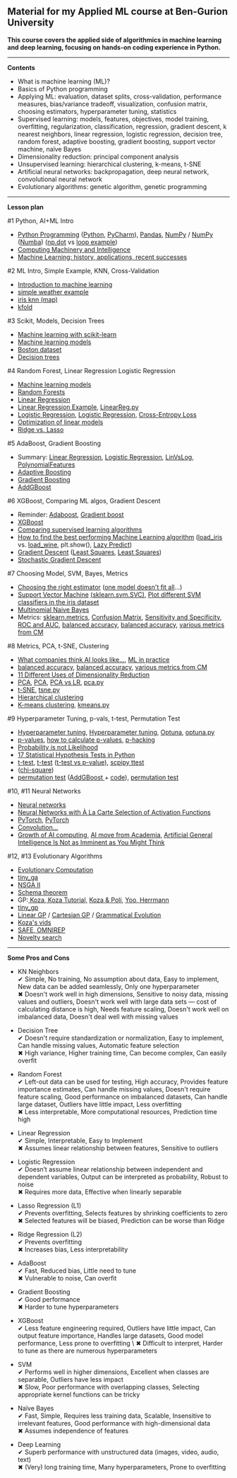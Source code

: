 ## Material for my Applied ML course at Ben-Gurion University

**This course covers the applied side of algorithmics in machine learning and deep learning, focusing on hands-on coding experience in Python.**

***	

**Contents**

- What is machine learning (ML)?
- Basics of Python programming
- Applying ML: evaluation, dataset splits, cross-validation, performance measures, bias/variance tradeoff, visualization, confusion matrix, choosing estimators, hyperparameter tuning, statistics
- Supervised learning: models, features, objectives, model training, overfitting, regularization, classification, regression, gradient descent, k nearest neighbors, linear regression, logistic regression, decision tree, random forest, adaptive boosting, gradient boosting, support vector machine, naïve Bayes
- Dimensionality reduction: principal component analysis
- Unsupervised learning: hierarchical clustering, k-means, t-SNE ​
- Artificial neural networks: backpropagation, deep neural network, convolutional neural network
- Evolutionary algorithms: genetic algorithm, ​genetic programming

***	

**Lesson plan**

​[​](http://www.evolutionarycomputation.org/slides/)#1 Python, AI+ML Intro​

- [Python Programming](https://pythonbasics.org/) ([Python](https://www.python.org/downloads/windows/), [PyCharm](https://www.jetbrains.com/pycharm/download/#section=windows)), [Pandas](https://pythonbasics.org/what-is-pandas/), [NumPy](https://numpy.org/devdocs/user/absolute_beginners.html) / [NumPy](https://www.w3schools.com/python/numpy/default.asp) ([Numba](https://numba.pydata.org/)) ([np.dot](https://numpy.org/doc/stable/reference/generated/numpy.dot.html) vs [loop example](code/loop-vs-np.py))
- [Computing Machinery and Intelligence](https://www.cs.mcgill.ca/~dprecup/courses/AI/Materials/turing1950.pdf)
- [Machine Learning: history, applications, recent successes](https://data-psl.github.io/lectures2020/slides/01_machine_learning_successes)

#2 ML Intro, Simple Example, KNN, Cross-Validation

- [Introduction to machine learning](https://data-psl.github.io/lectures2020/slides/02_intro_to_machine_learning)
- [simple weather example](code/weather.py)
- [iris knn (map)](https://scikit-learn.org/stable/auto_examples/neighbors/plot_classification.html#sphx-glr-auto-examples-neighbors-plot-classification-py)
- [kfold​](code/kfold.py)

#3 Scikit, Models, Decision Trees

- [Machine learning with scikit-learn](https://data-psl.github.io/lectures2020/slides/04_scikit_learn/#1)
- [Machine learning models](https://data-psl.github.io/lectures2020/slides/03_machine_learning_models/)
- [Boston dataset](https://scikit-learn.org/stable/datasets/toy_dataset.html#boston-dataset)
- ​[Decision trees](https://youtu.be/_L39rN6gz7Y)​

#4 Random Forest, Linear Regression Logistic Regression

- [Machine learning models](https://data-psl.github.io/lectures2020/slides/03_machine_learning_models/)
- [Random Forests](https://youtu.be/J4Wdy0Wc_xQ)
- [Linear Regression](https://youtu.be/PaFPbb66DxQ)
- [Linear Regression Example](https://scikit-learn.org/stable/auto_examples/linear_model/plot_ols.html), [LinearReg.py](code/LinearReg.py)
- [Logistic Regression](https://youtu.be/yIYKR4sgzI8), [Logistic Regression](https://www.analyticsvidhya.com/blog/2021/07/an-introduction-to-logistic-regression/), [Cross-Entropy Loss](https://towardsdatascience.com/cross-entropy-loss-function-f38c4ec8643e)
- [Optimization of linear models](https://data-psl.github.io/lectures2020/slides/05_optimization_linear_models/)
- ​[Ridge vs. Lasso](https://www.statology.org/when-to-use-ridge-lasso-regression/)​

#5 AdaBoost, Gradient Boosting

- Summary: [Linear Regression](https://medium.com/analytics-vidhya/a-quick-summary-of-linear-regression-42d1dab85e3e), [Logistic Regression](https://www.analyticsvidhya.com/blog/2021/07/an-introduction-to-logistic-regression/), [LinVsLog](code/LinVsLog.py), [PolynomialFeatures](code/PolynomialFeatures.py)
- [Adaptive Boosting](https://youtu.be/LsK-xG1cLYA)​​
- ​[Gradient Boosting](https://youtu.be/3CC4N4z3GJc)
- [AddGBoost](https://www.sciencedirect.com/science/article/pii/S2666827021001225)​

#6 XGBoost, Comparing ML algos, Gradient Descent

- Reminder: [Adaboost](https://www.cs.bgu.ac.il/~sipper/adaboost.jpg), [Gradient boost](https://www.cs.bgu.ac.il/~sipper/gradboost.jpg)
- ​[XGBoost](https://youtu.be/OtD8wVaFm6E)
- [Comparing supervised learning algorithms](https://www.dataschool.io/comparing-supervised-learning-algorithms/)
- ​[How to find the best performing Machine Learning algorithm](https://medium.com/analytics-vidhya/how-to-find-the-best-performing-machine-learning-algorithm-dc4eb4ff34b6) ([load\_iris ](https://scikit-learn.org/stable/modules/generated/sklearn.datasets.load_iris.html)vs. [load\_wine](https://scikit-learn.org/stable/modules/generated/sklearn.datasets.load_wine.html), plt.show(), [Lazy Predict](https://lazypredict.readthedocs.io/en/latest/readme.html))
- [Gradient Descent](https://youtu.be/sDv4f4s2SB8) ([Least Squares](https://www.mathsisfun.com/data/least-squares-regression.html), [Least Squares](https://textbooks.math.gatech.edu/ila/least-squares.html))
- [Stochastic Gradient Descent](https://youtu.be/vMh0zPT0tLI)

#7 Choosing Model, SVM, Bayes, Metrics

- [Choosing the right estimator](https://scikit-learn.org/stable/tutorial/machine_learning_map/index.html) ([one model doesn&#39;t fit all](https://media-exp1.licdn.com/dms/image/C5622AQHK0ySAmVHlvQ/feedshare-shrink_800/0/1652450701365?e=1655942400&amp;v=beta&amp;t=3KKtUu5AD30HD1n75tXUizL6UdgeDX8sBjH2UH20XfE)...)
- [Support Vector Machine](https://youtu.be/efR1C6CvhmE) [(](https://scikit-learn.org/stable/modules/generated/sklearn.svm.SVC.html)[sklearn.svm.SVC)](https://scikit-learn.org/stable/modules/generated/sklearn.svm.SVC.html), [Plot different SVM classifiers in the iris dataset](https://scikit-learn.org/stable/auto_examples/svm/plot_iris_svc.html#sphx-glr-auto-examples-svm-plot-iris-svc-py)
- [Multinomial Naive Bayes](https://youtu.be/O2L2Uv9pdDA)
- Metrics: [sklearn.metrics](https://scikit-learn.org/stable/modules/classes.html?highlight=metrics#module-sklearn.metrics), [Confusion Matrix](https://youtu.be/Kdsp6soqA7o), [Sensitivity and Specificity,](https://youtu.be/vP06aMoz4v8) [ROC and AUC](https://youtu.be/4jRBRDbJemM), ​[balanced accuracy](https://www.statology.org/balanced-accuracy/), [balanced accuracy](https://scikit-learn.org/stable/modules/model_evaluation.html#balanced-accuracy-score), [various metrics from CM](https://en.wikipedia.org/wiki/Confusion_matrix)

#8 Metrics, PCA, t-SNE, Clustering

- [What companies think AI looks like...](https://media-exp1.licdn.com/dms/image/C4D22AQGHDRqNV6uPPg/feedshare-shrink_1280/0/1653029435934?e=1655942400&amp;v=beta&amp;t=PQytCPFFbbKE-AbHBLo3zsNbRcQ8nVqTqb6JbTc4kUs), [ML in practice](https://info.deeplearning.ai/the-batch-one-model-for-hundreds-of-tasks-recognizing-workplace-hazards-when-data-means-danger-vision-transformer-upgrade-1)
- [balanced accuracy](https://www.statology.org/balanced-accuracy/), [balanced accuracy](https://scikit-learn.org/stable/modules/model_evaluation.html#balanced-accuracy-score), [various metrics from CM](https://en.wikipedia.org/wiki/Confusion_matrix)
- [11 Different Uses of Dimensionality Reduction](https://towardsdatascience.com/11-different-uses-of-dimensionality-reduction-4325d62b4fa6)
- ​[PCA](https://youtu.be/FgakZw6K1QQ), [PCA](https://www.sartorius.com/en/knowledge/science-snippets/what-is-principal-component-analysis-pca-and-how-it-is-used-507186), [PCA vs LR](https://starship-knowledge.com/pca-vs-linear-regression#PCA_vs_Linear_Regression_-_How_do_they_Differ), [pca.py](code/pca.py)
- ​[t-SNE](https://youtu.be/NEaUSP4YerM), [tsne.py](code/tsne.py)
- [Hierarchical clustering](https://youtu.be/7xHsRkOdVwo)
- [K-means clustering](https://youtu.be/4b5d3muPQmA), [kmeans.py](code/kmeans.py)

#9 Hyperparameter Tuning, p-vals, t-test, Permutation Test

- [Hyperparameter tuning](https://towardsdatascience.com/hyperparameter-tuning-explained-d0ebb2ba1d35), [Hyperparameter tuning](https://towardsdatascience.com/hyperparameter-tuning-a-practical-guide-and-template-b3bf0504f095), [Optuna](https://optuna.org/), [optuna.py](code/optuna.py)
- [p-values](https://youtu.be/vemZtEM63GY), [how to calculate p-values](https://youtu.be/JQc3yx0-Q9E), [p-hacking](https://youtu.be/HDCOUXE3HMM)
- [Probability is not Likelihood](https://www.youtube.com/watch?v=pYxNSUDSFH4)
- [17 Statistical Hypothesis Tests in Python](https://machinelearningmastery.com/statistical-hypothesis-tests-in-python-cheat-sheet/)
- [t-test](https://youtu.be/0Pd3dc1GcHc), ​[t-test](https://youtu.be/pTmLQvMM-1M) ([t-test vs p-value)](https://askanydifference.com/difference-between-t-test-and-p-value/), [scpipy ttest](https://docs.scipy.org/doc/scipy/reference/generated/scipy.stats.ttest_ind.html)
- ([chi-square](https://youtu.be/ZjdBM7NO7bY))
- [permutation test](https://youtu.be/GmvpsJHGCxQ) ([AddGBoost ](https://www.sciencedirect.com/science/article/pii/S2666827021001225)+ [code](https://github.com/moshesipper/AddGBoost)), [permutation test](https://www.linkedin.com/feed/update/urn:li:activity:6934781784937107456/)

#10, #11 Neural Networks

- ​[Neural networks](https://youtube.com/playlist?list=PLblh5JKOoLUIxGDQs4LFFD--41Vzf-ME1)
- [Neural Networks with À La Carte Selection of Activation Functions](https://drive.google.com/file/d/10wy_gFPoNLwQXHkHKAojYBxbKkB5W_da/view?usp=sharing)
- [PyTorch](https://pytorch.org/tutorials/beginner/pytorch_with_examples.html), [PyTorch](https://towardsdatascience.com/understanding-pytorch-with-an-example-a-step-by-step-tutorial-81fc5f8c4e8e)
- [Convolution...](https://www.linkedin.com/posts/pascalbornet_artificialintelligence-ugcPost-6925288775740776448-0S-K/)
- [Growth of AI computing](https://twitter.com/pmddomingos/status/1535112033137401857), [AI move from Academia](https://twitter.com/GaryMarcus/status/1536150812795121664), [Artificial General Intelligence Is Not as Imminent as You Might Think](https://www.scientificamerican.com/article/artificial-general-intelligence-is-not-as-imminent-as-you-might-think1/)


#12, #13 Evolutionary Algorithms

- [Evolutionary Computation](http://www.evolutionarycomputation.org/slides/)
- ​[tiny\_ga](https://github.com/moshesipper/tiny_ga)
- ​[NSGA II](https://engineering.purdue.edu/~sudhoff/ee630/Lecture09.pdf)​
- [Schema theorem](https://engineering.purdue.edu/~sudhoff/ee630/Lecture03.pdf)
- GP:[ Koza](http://www.genetic-programming.com/c2003lecture1modified.ppt),[ Koza Tutorial,](http://www.genetic-programming.com/gecco2003tutorial.pdf) [Koza &amp; Poli](http://www.cs.bham.ac.uk/~wbl/biblio/cache/bin/cache.php?koza:2003:gpt,http___www.genetic-programming.com_jkpdf_burke2003tutorial.pdf,http://www.genetic-programming.com/jkpdf/burke2003tutorial.pdf), [Yoo, ](https://coinse.kaist.ac.kr/assets/files/teaching/cs454/cs454-slide09.pdf)[Herrmann](https://www.inf.ed.ac.uk/teaching/courses/nat/slides/nat09h.pdf)
- [tiny\_gp](https://github.com/moshesipper/tiny_gp)
- [Linear GP](http://www.am.chalmers.se/~wolff/AI2/Lect05LGP.pdf) / [Cartesian GP](http://cs.ijs.si/ppsn2014/files/slides/ppsn2014-tutorial3-miller.pdf) / [Grammatical Evolution](https://web.archive.org/web/20110721124315/http:/www.grammaticalevolution.org/tutorial.pdf)
- ​[Koza&#39;s vids](https://www.youtube.com/channel/UC9MEHhji3ODbE_e66EgFkew)
- [SAFE, OMNIREP](https://drive.google.com/file/d/1fKymYCJPyd9rBmpEDgRPRe0GE7Yr3SuI/view?usp=sharing)
- [​](https://drive.google.com/file/d/1kdQQlH11jPNx0goYIjEc9CH3vK8osBK_/view)[Novelty search](https://citeseerx.ist.psu.edu/viewdoc/download?doi=10.1.1.424.6944&amp;rep=rep1&amp;type=pdf)​​


***	

**Some Pros and Cons**

- KN Neighbors \
   ✔ Simple, No training, No assumption about data, Easy to implement, New data can be added seamlessly, Only one hyperparameter \
   ✖ Doesn't work well in high dimensions, Sensitive to noisy data, missing values and outliers, Doesn't work well with large data sets —  cost of calculating distance is high, Needs feature scaling, Doesn't work well on imbalanced data, Doesn't deal well with missing values

- Decision Tree \
   ✔ Doesn't require standardization or normalization, Easy to implement, Can handle missing values, Automatic feature selection \
   ✖ High variance, Higher training time, Can become complex, Can easily overfit

- Random Forest \
   ✔ Left-out data can be used for testing, High accuracy, Provides feature importance estimates, Can handle missing values, Doesn't require feature scaling, Good performance on imbalanced datasets, Can handle large dataset, Outliers have little impact, Less overfitting \
   ✖ Less interpretable, More computational resources, Prediction time high

- Linear Regression \
   ✔ Simple, Interpretable, Easy to Implement \
   ✖ Assumes linear relationship between features, Sensitive to outliers

- Logistic Regression \
   ✔ Doesn’t assume linear relationship between independent and dependent variables, Output can be interpreted as probability, Robust to noise \
   ✖ Requires more data, Effective when linearly separable

- Lasso Regression (L1) \
   ✔ Prevents overfitting, Selects features by shrinking coefficients to zero \
   ✖ Selected features will be biased, Prediction can be worse than Ridge

- Ridge Regression (L2) \
   ✔ Prevents overfitting \
   ✖ Increases bias, Less interpretability 

- AdaBoost \
   ✔ Fast, Reduced bias, Little need to tune \
   ✖ Vulnerable to noise, Can overfit

- Gradient Boosting \
   ✔ Good performance \
   ✖ Harder to tune hyperparameters

- XGBoost \
   ✔ Less feature engineering required, Outliers have little impact, Can output feature importance, Handles large datasets, Good model performance, Less prone to overfitting \​
   ✖ Difficult to interpret, Harder to tune as there are numerous hyperparameters

- SVM \
   ✔ Performs well in higher dimensions, Excellent when classes are separable, Outliers have less impact \
   ✖ Slow, Poor performance with overlapping classes, Selecting appropriate kernel functions can be tricky

- Naïve Bayes \
   ✔ Fast, Simple, Requires less training data, Scalable, Insensitive to irrelevant features, Good performance with high-dimensional data \
   ✖ Assumes independence of features

- Deep Learning \
  ✔ Superb performance with unstructured data (images, video, audio, text) \
  ✖ (Very) long training time, Many hyperparameters, Prone to overfitting
